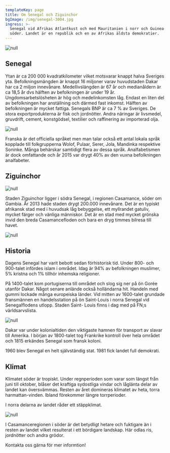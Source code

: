 ```yaml
---
templateKey: page
title: Om Senegal och Ziguinchor
bgImage: /img/senegal-3004.jpg
ingress: >-
  Senegal vid Afrikas Atlantkust och med Mauritanien i norr och Guinea-Bissau i
  söder. Landet är en republik och en av Afrikas äldsta demokratier.
---
```

![null](/img/map.jpg)

## Senegal

Ytan är ca 200 000 kvadratkilometer vilket motsvarar knappt halva Sveriges yta. Befolkningsmängden är knappt 16 miljoner varav huvudstaden Dakar har ca 2 miljon innevånare. Medellivslängden är 67 år och medianåldern är ca 18,5 år dvs hälften av befolkningen är under 19 år. Ungdomsarbetslösheten är hög och medelinkomsten låg. Endast en liten del av befolkningen har anställning och därmed fast inkomst. Hälften av befolkningen är mycket fattiga. Senegals BNP är ca 7 % av Sveriges. De stora exportprodukterna är fisk och jordnötter. Andra näringar är livsmedel, gruvdrift, cement, konstgödsel, textilier och raffinering av importerad olja. 

![null](/img/senegal-3003.jpg)

Franska är det officiella språket men man talar också ett antal lokala språk kopplade till folkgrupperna Wolof, Pulaar, Serer, Jola, Mandinka respektive Soninke. Många behärskar samtidigt flera av dessa språk. Analfabetismen är dock omfattande och år 2015 var drygt 40% av den vuxna befolkningen analfabeter.  

## Ziguinchor

![null](/img/gata-z.jpg)

Staden Ziguinchor ligger i södra Senegal, i regionen Casamance, söder om Gambia. År  2013 hade staden drygt 200.000 innevånare. Det är en typiskt afrikansk stad med i huvudsak låg bebyggelse, ett myllrandet gatuliv, mycket färger och vänliga människor. Det är en stad med mycket grönska invid den breda Casamancefloden och bara en dryg timmes bilresa till havet.

![null](/img/butik-z.jpg)

## Historia

Dagens Senegal har varit bebott sedan förhistorisk tid. Under 800- och 900-talet infördes islam i området. Idag är 94% av befolkningen muslimer, 5% kristna och 1% tillhör inhemska religioner.

På 1400-talet kom portugiserna till området och slog sig ner på ön Gorée utanför Dakar. Något senare anlände också holländarna hit. Handeln med gummi lockade många europeiska länder. Vid mitten av 1600-talet grundade fransmännen en handelsstation på ön Saint-Louis i norra Senegal vid Senegalflodens utlopp. Staden Saint- Louis finns i dag med på FN;s världsarvslista.

![null](/img/om-senegal-300.jpg)

Dakar var under kolonialtiden den viktigaste hamnen för transport av slavar till Amerika. I början av 1800-talet tog Frankrike kontroll över hela området och 1815 erkändes Senegal som fransk koloni.

1960 blev Senegal en helt självständig stat. 1981 fick landet full demokrati.

## Klimat

Klimatet söder är tropiskt. Under regnperioden som varar som längst från juni till oktober, blåser det kraftiga sydostliga vindar och låglänta delar av landet kan översvämmas. Resten av året domineras klimatet av heta, torra harmattan-vinden. Ibland förekommer längre torrperioder.

I norra delarna av landet råder ett stäppklimat. 

![null](/img/om-senegal-15.jpg)

I Casamanceregionen i söder är det betydligt hetare och fuktigare än i resten av landet vilket resulterat i ett bördigare landskap. Här odlas ris, jordnötter och andra grödor. 

Kontakta oss gärna för mer informtion!
